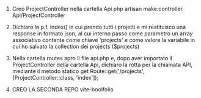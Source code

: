 1. Creo ProjectController nella cartella Api php artisan make:controller Api/ProjectController

2. Dichiaro la p.f. index() in cui prendo tutti i projetti e mi restituisco una response in formato json, al cui interno passo come parametro un array associativo contente come chiave 'projects' e come valore la variabile in cui ho salvato la collection dei projects ($projects)

3. Nella cartella routes apro il file api.php e, dopo aver importato il ProjectController della cartella Api, dichiaro la rotta per la chiamata API, mediante il metodo statico get
Route::get('/projects', [ProjectController::class, 'index']);

4. CREO LA SECONDA REPO vite-boolfolio